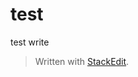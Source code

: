 # test

test write 

> Written with [StackEdit](https://stackedit.io/).
<!--stackedit_data:
eyJoaXN0b3J5IjpbLTE2NzcyNTg3NjJdfQ==
-->